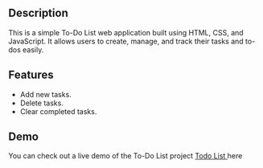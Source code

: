 <h2>Description</h2>
This is a simple To-Do List web application built using HTML, CSS, and JavaScript. It allows users to create, manage, and track their tasks and to-dos easily.

<h2>Features</h2>
<ul>
  <li>Add new tasks.</li>
<li>Delete tasks.</li>
<li>Clear completed tasks.</li>
</ul>
<h2>Demo</h2>
You can check out a live demo of the To-Do List project  <a href= "https://thrishikshetty.github.io/To_Do_List/" > Todo List </a> here
